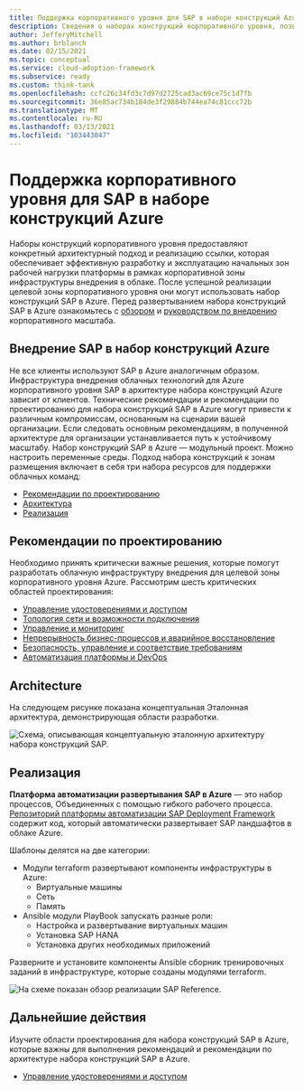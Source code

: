 ```yaml
---
title: Поддержка корпоративного уровня для SAP в наборе конструкций Azure
description: Сведения о наборах конструкций корпоративного уровня, позволяющих создавать целевые зоны рабочей нагрузки платформы.
author: JefferyMitchell
ms.author: brblanch
ms.date: 02/15/2021
ms.topic: conceptual
ms.service: cloud-adoption-framework
ms.subservice: ready
ms.custom: think-tank
ms.openlocfilehash: ccfc26c34fd3c7d97d2725cad3ac69ce75c1d7fb
ms.sourcegitcommit: 36e85ac734b184de3f29884b744ea74c81ccc72b
ms.translationtype: MT
ms.contentlocale: ru-RU
ms.lasthandoff: 03/13/2021
ms.locfileid: "103443047"
---
```

# <a name="enterprise-scale-support-for-sap-on-azure-construction-set"></a>Поддержка корпоративного уровня для SAP в наборе конструкций Azure

Наборы конструкций корпоративного уровня предоставляют конкретный архитектурный подход и реализацию ссылки, которая обеспечивает эффективную разработку и эксплуатацию начальных зон рабочей нагрузки платформы в рамках корпоративной зоны инфраструктуры внедрения в облаке. После успешной реализации целевой зоны корпоративного уровня они могут использовать набор конструкций SAP в Azure. Перед развертыванием набора конструкций SAP в Azure ознакомьтесь с [обзором](../../ready/enterprise-scale/index.md) и [руководством по внедрению](../../ready/enterprise-scale/implementation.md) корпоративного масштаба.

## <a name="adopting-the-sap-on-azure-construction-set"></a>Внедрение SAP в набор конструкций Azure

Не все клиенты используют SAP в Azure аналогичным образом. Инфраструктура внедрения облачных технологий для Azure корпоративного уровня SAP в архитектуре набора конструкций Azure зависит от клиентов. Технические рекомендации и рекомендации по проектированию для набора конструкций SAP в Azure могут привести к различным компромиссам, основанным на сценарии вашей организации. Если следовать основным рекомендациям, в полученной архитектуре для организации устанавливается путь к устойчивому масштабу. Набор конструкций SAP в Azure — модульный проект. Можно настроить переменные среды. Подход набора конструкций к зонам размещения включает в себя три набора ресурсов для поддержки облачных команд:

- [Рекомендации по проектированию](#design-guidelines)
- [Архитектура](#architecture)
- [Реализация](#implementation)

## <a name="design-guidelines"></a>Рекомендации по проектированию

Необходимо принять критически важные решения, которые помогут разработать облачную инфраструктуру внедрения для целевой зоны корпоративного уровня Azure. Рассмотрим шесть критических областей проектирования:

- [Управление удостоверениями и доступом](./eslz-identity-and-access-management.md)
- [Топология сети и возможности подключения](./eslz-network-topology-and-connectivity.md)
- [Управление и мониторинг](./eslz-management-and-monitoring.md)
- [Непрерывность бизнес-процессов и аварийное восстановление](./eslz-business-continuity-and-disaster-recovery.md)
- [Безопасность, управление и соответствие требованиям](./eslz-security-governance-and-compliance.md)
- [Автоматизация платформы и DevOps](./eslz-platform-automation-and-devops.md)

## <a name="architecture"></a>Architecture

На следующем рисунке показана концептуальная Эталонная архитектура, демонстрирующая области разработки.

![Схема, описывающая концептуальную эталонную архитектуру набора конструкций SAP.](./media/overview-architecture.png)

## <a name="implementation"></a>Реализация

**Платформа автоматизации развертывания SAP в Azure** — это набор процессов, Объединенных с помощью гибкого рабочего процесса. [Репозиторий платформы автоматизации SAP Deployment Framework](https://github.com/Azure/sap-hana) содержит код, который автоматически развертывает SAP ландшафтов в облаке Azure.

Шаблоны делятся на две категории:

- Модули terraform развертывают компоненты инфраструктуры в Azure:
  - Виртуальные машины
  - Сеть
  - Память
- Ansible модули PlayBook запускать разные роли:
  - Настройка и развертывание виртуальных машин
  - Установка SAP HANA
  - Установка других необходимых приложений

Разверните и установите компоненты Ansible сборник тренировочных заданий в инфраструктуре, которые созданы модулями terraform.

![На схеме показан обзор реализации SAP Reference.](./media/overview-automation.png)

## <a name="next-steps"></a>Дальнейшие действия

Изучите области проектирования для набора конструкций SAP в Azure, которые важны для выполнения рекомендаций и рекомендации по архитектуре набора конструкций SAP в Azure.

- [Управление удостоверениями и доступом](./eslz-identity-and-access-management.md)
